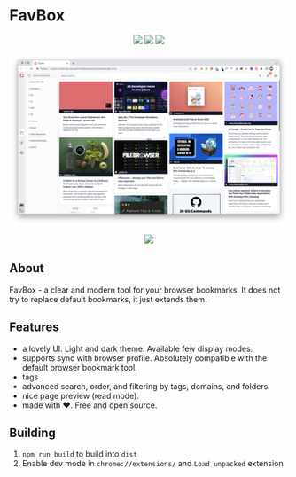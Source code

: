 # FavBox

<p align="center">
 <img src="https://img.shields.io/github/issues/dd3v/favbox" />
 <img src="https://img.shields.io/github/package-json/v/dd3v/favbox" />
 <img src="https://img.shields.io/github/license/dd3v/favbox" />
</p>

![image](app.png)

<p align="center">
<a href="https://chrome.google.com/webstore/detail/favbox/eangbddipcghohfjefjmfihcjgjnnemj" target="_blank"><img src="https://img.shields.io/badge/Google%20Chrome-4285F4?style=for-the-badge&logo=GoogleChrome&logoColor=white"/></a>
</p>

## About

FavBox - a clear and modern tool for your browser bookmarks. It does not try to replace default bookmarks, it just extends them.

## Features

- a lovely UI. Light and dark theme. Available few display modes.
- supports sync with browser profile. Absolutely compatible with the default browser bookmark tool.
- tags
- advanced search, order, and filtering by tags, domains, and folders.
- nice page preview (read mode).
- made with ❤️. Free and open source.

## Building

1. `npm run build` to build into `dist`
2. Enable dev mode in `chrome://extensions/` and `Load unpacked` extension
